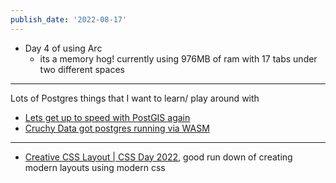 ```yaml
---
publish_date: '2022-08-17'
---
```

- Day 4 of using Arc
	- its a memory hog! currently using 976MB of ram with 17 tabs under two different spaces

--- 

Lots of Postgres things that I want to learn/ play around with
 - [Lets get up to speed with PostGIS again](https://www.crunchydata.com/blog/postgis-for-newbies)
 - [Cruchy Data got postgres running via WASM](https://www.crunchydata.com/blog/learn-postgres-at-the-playground)

---
- [Creative CSS Layout | CSS Day 2022](https://youtu.be/tueTFd2TQUA), good run down of creating modern layouts using modern css
